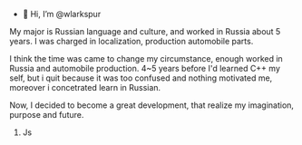 - 👋 Hi, I’m @wlarkspur

My major is Russian language and culture, and worked in Russia about 5 years.
I was charged in localization, production automobile parts.

I think the time was came to change my circumstance, enough worked in Russia and automobile production.
4~5 years before I'd learned C++ my self, but i quit because it was too confused and nothing motivated me, moreover i concetrated learn in Russian.

Now, I decided to become a great development, that realize my imagination, purpose and future. 


1. Js


<!---
wlarkspur/wlarkspur is a ✨ special ✨ repository because its `README.md` (this file) appears on your GitHub profile.
You can click the Preview link to take a look at your changes.
--->
